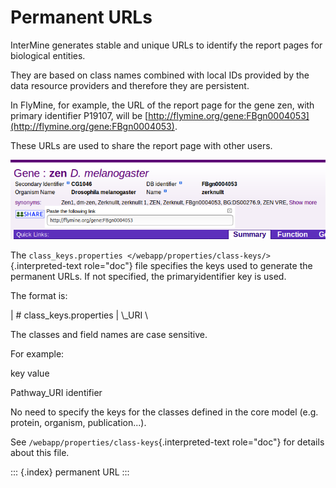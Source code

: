 # Permanent URLs

InterMine generates stable and unique URLs to identify the report pages for biological entities.

They are based on class names combined with local IDs provided by the data resource providers and therefore they are persistent.

In FlyMine, for example, the URL of the report page for the gene zen, with primary identifier P19107, will be [http://flymine.org/gene:FBgn0004053](http://flymine.org/gene:FBgn0004053).

These URLs are used to share the report page with other users.

![image](../../../.gitbook/assets/share.png)

The `class_keys.properties </webapp/properties/class-keys/>`{.interpreted-text role="doc"} file specifies the keys used to generate the permanent URLs. If not specified, the primaryidentifier key is used.

The format is:

\| \# class\_keys.properties \| \\_URI \

The classes and field names are case sensitive.

For example:

key value

Pathway\_URI identifier

No need to specify the keys for the classes defined in the core model \(e.g. protein, organism, publication...\).

See `/webapp/properties/class-keys`{.interpreted-text role="doc"} for details about this file.

::: {.index} permanent URL :::

